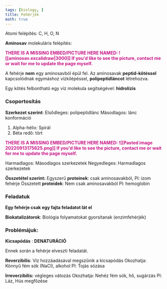```yaml
---
tags: [biology, ] 
title: Fehérjék
math: true
---
```

Atomi felépítés: C, H, O, N

__Aminosav__ molekuláris felépítés:
<p style='color: MediumVioletRed;'><b>THERE IS A MISSING EMBED/PICTURE HERE NAMED: ![[aminosav.excalidraw|3000]]
If you'd like to see the picture, contact me or wait for me to update the page myself. </b></p>

A fehérje __nem__ egy aminosavból épül fel. Az aminosavak __peptid-kötéssel__ kapcsolódnak egymáshoz vízkilépéssel, __polipeptidláncot__ létrehozva. 

Egy kötés felbontható egy víz molekula segítségével: __hidrolízis__

### Csoportosítás
__Szerkezet szerint__:
Elsődleges: polipeptidlánc
Másodlagos: lánc konformáció
1. Alpha-hélix: Spirál
2. Béta redő: tört
<p style='color: MediumVioletRed;'><b>THERE IS A MISSING EMBED/PICTURE HERE NAMED: ![[Pasted image 20220913175625.png]]
If you'd like to see the picture, contact me or wait for me to update the page myself. </b></p>

Harmadlagos: Másodlagos szerkezetek
Negyedleges: Harmadlagos szerkezetek

__Összetétel szerint:__
Egyszerű __proteinek__: csak aminosavakból, Pl: izom fehérje
Összetett __proteidek__: Nem csak aminosavakból Pl: hemoglobin


### Feladatuk
__Egy fehérje csak egy fajta feladatot lát el__

__Biokatalizátorok__: Biológia folyamatokat gyorsítanak (enzimfehérjék)

### Problémájuk:
__Kicsapódás__ : __DENATURÁCIÓ__

Ennek során a fehérje elveszti feladatát.

__Reverzibilis__: Víz hozzáadásával megszűnik a kicsapódás
	Okozhatja: Könnyű fém sók (NaCl), alkohol
	Pl: Tojás sózása

__Irreverzibilis:__ végleges vátozás
	Okozhatja: Nehéz fém sók, hő, sugárzás
	Pl: Láz, Hús megfőzése



 
